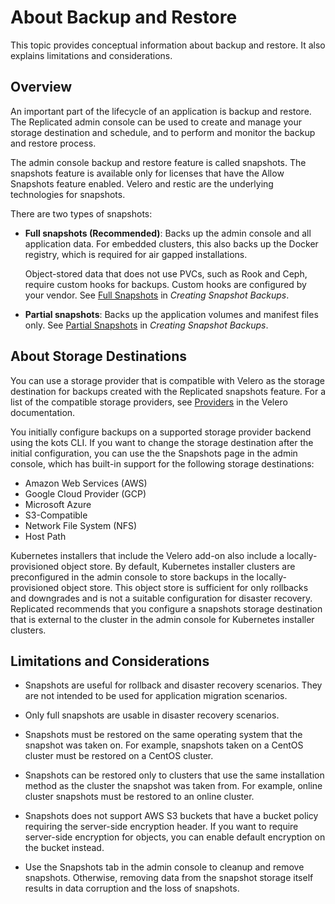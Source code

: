 # About Backup and Restore

This topic provides conceptual information about backup and restore. It also explains limitations and considerations.

## Overview

An important part of the lifecycle of an application is backup and restore. The Replicated admin console can be used to create and manage your storage destination and schedule, and to perform and monitor the backup and restore process.

The admin console backup and restore feature is called snapshots. The snapshots feature is available only for licenses that have the Allow Snapshots feature enabled. Velero and restic are the underlying technologies for snapshots.

There are two types of snapshots:
  * **Full snapshots (Recommended)**: Backs up the admin console and all application data. For embedded clusters, this also backs up the Docker registry, which is required for air gapped installations.

    Object-stored data that does not use PVCs, such as Rook and Ceph, require custom hooks for backups. Custom hooks are configured by your vendor. See [Full Snapshots](snapshots-creating#full) in _Creating Snapshot Backups_.

  * **Partial snapshots**: Backs up the application volumes and manifest files only. See [Partial Snapshots](snapshots-creating#partial) in _Creating Snapshot Backups_.

## About Storage Destinations

You can use a storage provider that is compatible with Velero as the storage destination for backups created with the Replicated snapshots feature. For a list of the compatible storage providers, see [Providers](https://velero.io/docs/v1.9/supported-providers/) in the Velero documentation.

You initially configure backups on a supported storage provider backend using the kots CLI. If you want to change the storage destination after the initial configuration, you can use the the Snapshots page in the admin console, which has built-in support for the following storage destinations:

- Amazon Web Services (AWS)
- Google Cloud Provider (GCP)
- Microsoft Azure
- S3-Compatible
- Network File System (NFS)
- Host Path

Kubernetes installers that include the Velero add-on also include a locally-provisioned object store. By default, Kubernetes installer clusters are preconfigured in the admin console to store backups in the locally-provisioned object store. This object store is sufficient for only rollbacks and downgrades and is not a suitable configuration for disaster recovery. Replicated recommends that you configure a snapshots storage destination that is external to the cluster in the admin console for Kubernetes installer clusters.

## Limitations and Considerations

- Snapshots are useful for rollback and disaster recovery scenarios. They are not intended to be used for application migration scenarios.

- Only full snapshots are usable in disaster recovery scenarios.

- Snapshots must be restored on the same operating system that the snapshot was taken on. For example, snapshots taken on a CentOS cluster must be restored on a CentOS cluster.

- Snapshots can be restored only to clusters that use the same installation method as the cluster the snapshot was taken from. For example, online cluster snapshots must be restored to an online cluster.

- Snapshots does not support AWS S3 buckets that have a bucket policy requiring the server-side encryption header. If you want to require server-side encryption for objects, you can enable default encryption on the bucket instead.

- Use the Snapshots tab in the admin console to cleanup and remove snapshots. Otherwise, removing data from the snapshot storage itself results in data corruption and the loss of snapshots.
